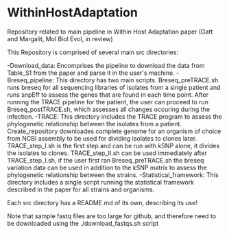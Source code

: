 # WithinHostAdaptation
Repository related to main pipeline in Within Host Adaptation paper (Gatt and Margalit, Mol Biol Evol, in review)

This Repository is comprised of several main src directories:

-Download_data: Encomprises the pipeline to download the data from Table_S1 from the paper and parse it in the user's machine.
-Breseq_pipeline: This directory has two main scripts. Breseq_preTRACE.sh runs breseq for all sequencing libraries of isolates from a single
patient and runs snpEff to assess the genes that are found in each time point. After running the TRACE pipeline for the patient, the user
can proceed to run Breseq_postTRACE.sh, which assesses all changes occuring during the infection.
-TRACE: This directory includes the TRACE program to assess the phylogenetic relationship between the isolates from a patient.
Create_repository downloades complete genome for an organism of choice from NCBI assembly to be used for dividing isolates to clones later.
TRACE_step_I.sh is the first step and can be run with kSNP alone, it divides the isolates to clones. TRACE_step_II.sh can be used immediately after TRACE_step_I.sh, if
the user first ran Breseq_preTRACE.sh the breseq variation data can be used in addition to the kSNP matrix to assess the phylogenetic
relationship between the strains.
-Statistical_framework: This directory includes a single script running the statistical framework described in the paper for all strains
and organisms.

Each src directory has a README.md of its own, describing its use!

Note that sample fastq files are too large for github, and therefore need to be downloaded using the ./download_fastqs.sh script
